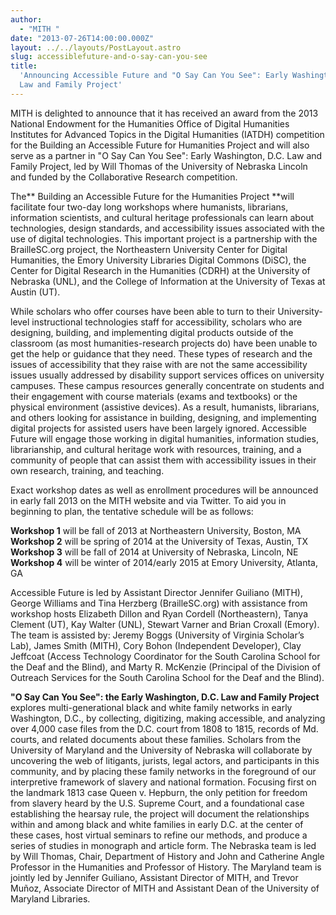 ```yaml
---
author:
  - "MITH "
date: "2013-07-26T14:00:00.000Z"
layout: ../../layouts/PostLayout.astro
slug: accessiblefuture-and-o-say-can-you-see
title:
  'Announcing Accessible Future and "O Say Can You See": Early Washington, D.C.
  Law and Family Project'
---
```


MITH is delighted to announce that it has received an award from the 2013 National Endowment for the Humanities Office of Digital Humanities Institutes for Advanced Topics in the Digital Humanities (IATDH) competition for the Building an Accessible Future for Humanities Project and will also serve as a partner in "O Say Can You See": Early Washington, D.C. Law and Family Project, led by Will Thomas of the University of Nebraska Lincoln and funded by the Collaborative Research competition.

The** Building an Accessible Future for the Humanities Project **will facilitate four two-day long workshops where humanists, librarians, information scientists, and cultural heritage professionals can learn about technologies, design standards, and accessibility issues associated with the use of digital technologies. This important project is a partnership with the BrailleSC.org project, the Northeastern University Center for Digital Humanities, the Emory University Libraries Digital Commons (DiSC), the Center for Digital Research in the Humanities (CDRH) at the University of Nebraska (UNL), and the College of Information at the University of Texas at Austin (UT).

While scholars who offer courses have been able to turn to their University-level instructional technologies staff for accessibility, scholars who are designing, building, and implementing digital products outside of the classroom (as most humanities-research projects do) have been unable to get the help or guidance that they need. These types of research and the issues of accessibility that they raise with are not the same accessibility issues usually addressed by disability support services offices on university campuses. These campus resources generally concentrate on students and their engagement with course materials (exams and textbooks) or the physical environment (assistive devices). As a result, humanists, librarians, and others looking for assistance in building, designing, and implementing digital projects for assisted users have been largely ignored. Accessible Future will engage those working in digital humanities, information studies, librarianship, and cultural heritage work with resources, training, and a community of people that can assist them with accessibility issues in their own research, training, and teaching.

Exact workshop dates as well as enrollment procedures will be announced in early fall 2013 on the MITH website and via Twitter. To aid you in beginning to plan, the tentative schedule will be as follows:

**Workshop 1** will be fall of 2013 at Northeastern University, Boston, MA **Workshop 2** will be spring of 2014 at the University of Texas, Austin, TX **Workshop 3** will be fall of 2014 at University of Nebraska, Lincoln, NE **Workshop 4** will be winter of 2014/early 2015 at Emory University, Atlanta, GA

Accessible Future is led by Assistant Director Jennifer Guiliano (MITH), George Williams and Tina Herzberg (BrailleSC.org) with assistance from workshop hosts Elizabeth Dillon and Ryan Cordell (Northeastern), Tanya Clement (UT), Kay Walter (UNL), Stewart Varner and Brian Croxall (Emory). The team is assisted by: Jeremy Boggs (University of Virginia Scholar’s Lab), James Smith (MITH), Cory Bohon (Independent Developer), Clay Jeffcoat (Access Technology Coordinator for the South Carolina School for the Deaf and the Blind), and Marty R. McKenzie (Principal of the Division of Outreach Services for the South Carolina School for the Deaf and the Blind).

**"O Say Can You See": the Early Washington, D.C. Law and Family Project** explores multi-generational black and white family networks in early Washington, D.C., by collecting, digitizing, making accessible, and analyzing over 4,000 case files from the D.C. court from 1808 to 1815, records of Md. courts, and related documents about these families. Scholars from the University of Maryland and the University of Nebraska will collaborate by uncovering the web of litigants, jurists, legal actors, and participants in this community, and by placing these family networks in the foreground of our interpretive framework of slavery and national formation. Focusing first on the landmark 1813 case Queen v. Hepburn, the only petition for freedom from slavery heard by the U.S. Supreme Court, and a foundational case establishing the hearsay rule, the project will document the relationships within and among black and white families in early D.C. at the center of these cases, host virtual seminars to refine our methods, and produce a series of studies in monograph and article form. The Nebraska team is led by Will Thomas, Chair, Department of History and John and Catherine Angle Professor in the Humanities and Professor of History. The Maryland team is jointly led by Jennifer Guiliano, Assistant Director of MITH, and Trevor Muñoz, Associate Director of MITH and Assistant Dean of the University of Maryland Libraries.
